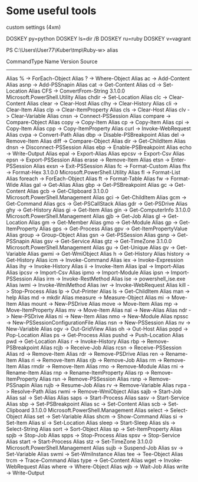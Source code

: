 # Some useful tools
custom settings (4xm)
<!-- clear Windows CMD aliases:  -->
DOSKEY py=python
DOSKEY ls=dir /B
DOSKEY ru=ruby
DOSKEY v=vagrant
<!-- DOSKEY k=kubectl -->
<!-- DOSKEY key=value -->
PS C:\Users\User77\Kuber\tmp\Ruby-w> alias

CommandType     Name                                               Version    Source
-----------     ----                                               -------    ------
Alias           % -> ForEach-Object
Alias           ? -> Where-Object
Alias           ac -> Add-Content
Alias           asnp -> Add-PSSnapin
Alias           cat -> Get-Content
Alias           cd -> Set-Location
Alias           CFS -> ConvertFrom-String                          3.1.0.0    Microsoft.PowerShell.Utility
Alias           chdir -> Set-Location
Alias           clc -> Clear-Content
Alias           clear -> Clear-Host
Alias           clhy -> Clear-History
Alias           cli -> Clear-Item
Alias           clp -> Clear-ItemProperty
Alias           cls -> Clear-Host
Alias           clv -> Clear-Variable
Alias           cnsn -> Connect-PSSession
Alias           compare -> Compare-Object
Alias           copy -> Copy-Item
Alias           cp -> Copy-Item
Alias           cpi -> Copy-Item
Alias           cpp -> Copy-ItemProperty
Alias           curl -> Invoke-WebRequest
Alias           cvpa -> Convert-Path
Alias           dbp -> Disable-PSBreakpoint
Alias           del -> Remove-Item
Alias           diff -> Compare-Object
Alias           dir -> Get-ChildItem
Alias           dnsn -> Disconnect-PSSession
Alias           ebp -> Enable-PSBreakpoint
Alias           echo -> Write-Output
Alias           epal -> Export-Alias
Alias           epcsv -> Export-Csv
Alias           epsn -> Export-PSSession
Alias           erase -> Remove-Item
Alias           etsn -> Enter-PSSession
Alias           exsn -> Exit-PSSession
Alias           fc -> Format-Custom
Alias           fhx -> Format-Hex                                  3.1.0.0    Microsoft.PowerShell.Utility
Alias           fl -> Format-List
Alias           foreach -> ForEach-Object
Alias           ft -> Format-Table
Alias           fw -> Format-Wide
Alias           gal -> Get-Alias
Alias           gbp -> Get-PSBreakpoint
Alias           gc -> Get-Content
Alias           gcb -> Get-Clipboard                               3.1.0.0    Microsoft.PowerShell.Management
Alias           gci -> Get-ChildItem
Alias           gcm -> Get-Command
Alias           gcs -> Get-PSCallStack
Alias           gdr -> Get-PSDrive
Alias           ghy -> Get-History
Alias           gi -> Get-Item
Alias           gin -> Get-ComputerInfo                            3.1.0.0    Microsoft.PowerShell.Management
Alias           gjb -> Get-Job
Alias           gl -> Get-Location
Alias           gm -> Get-Member
Alias           gmo -> Get-Module
Alias           gp -> Get-ItemProperty
Alias           gps -> Get-Process
Alias           gpv -> Get-ItemPropertyValue
Alias           group -> Group-Object
Alias           gsn -> Get-PSSession
Alias           gsnp -> Get-PSSnapin
Alias           gsv -> Get-Service
Alias           gtz -> Get-TimeZone                                3.1.0.0    Microsoft.PowerShell.Management
Alias           gu -> Get-Unique
Alias           gv -> Get-Variable
Alias           gwmi -> Get-WmiObject
Alias           h -> Get-History
Alias           history -> Get-History
Alias           icm -> Invoke-Command
Alias           iex -> Invoke-Expression
Alias           ihy -> Invoke-History
Alias           ii -> Invoke-Item
Alias           ipal -> Import-Alias
Alias           ipcsv -> Import-Csv
Alias           ipmo -> Import-Module
Alias           ipsn -> Import-PSSession
Alias           irm -> Invoke-RestMethod
Alias           ise -> powershell_ise.exe
Alias           iwmi -> Invoke-WmiMethod
Alias           iwr -> Invoke-WebRequest
Alias           kill -> Stop-Process
Alias           lp -> Out-Printer
Alias           ls -> Get-ChildItem
Alias           man -> help
Alias           md -> mkdir
Alias           measure -> Measure-Object
Alias           mi -> Move-Item
Alias           mount -> New-PSDrive
Alias           move -> Move-Item
Alias           mp -> Move-ItemProperty
Alias           mv -> Move-Item
Alias           nal -> New-Alias
Alias           ndr -> New-PSDrive
Alias           ni -> New-Item
Alias           nmo -> New-Module
Alias           npssc -> New-PSSessionConfigurationFile
Alias           nsn -> New-PSSession
Alias           nv -> New-Variable
Alias           ogv -> Out-GridView
Alias           oh -> Out-Host
Alias           popd -> Pop-Location
Alias           ps -> Get-Process
Alias           pushd -> Push-Location
Alias           pwd -> Get-Location
Alias           r -> Invoke-History
Alias           rbp -> Remove-PSBreakpoint
Alias           rcjb -> Receive-Job
Alias           rcsn -> Receive-PSSession
Alias           rd -> Remove-Item
Alias           rdr -> Remove-PSDrive
Alias           ren -> Rename-Item
Alias           ri -> Remove-Item
Alias           rjb -> Remove-Job
Alias           rm -> Remove-Item
Alias           rmdir -> Remove-Item
Alias           rmo -> Remove-Module
Alias           rni -> Rename-Item
Alias           rnp -> Rename-ItemProperty
Alias           rp -> Remove-ItemProperty
Alias           rsn -> Remove-PSSession
Alias           rsnp -> Remove-PSSnapin
Alias           rujb -> Resume-Job
Alias           rv -> Remove-Variable
Alias           rvpa -> Resolve-Path
Alias           rwmi -> Remove-WmiObject
Alias           sajb -> Start-Job
Alias           sal -> Set-Alias
Alias           saps -> Start-Process
Alias           sasv -> Start-Service
Alias           sbp -> Set-PSBreakpoint
Alias           sc -> Set-Content
Alias           scb -> Set-Clipboard                               3.1.0.0    Microsoft.PowerShell.Management
Alias           select -> Select-Object
Alias           set -> Set-Variable
Alias           shcm -> Show-Command
Alias           si -> Set-Item
Alias           sl -> Set-Location
Alias           sleep -> Start-Sleep
Alias           sls -> Select-String
Alias           sort -> Sort-Object
Alias           sp -> Set-ItemProperty
Alias           spjb -> Stop-Job
Alias           spps -> Stop-Process
Alias           spsv -> Stop-Service
Alias           start -> Start-Process
Alias           stz -> Set-TimeZone                                3.1.0.0    Microsoft.PowerShell.Management
Alias           sujb -> Suspend-Job
Alias           sv -> Set-Variable
Alias           swmi -> Set-WmiInstance
Alias           tee -> Tee-Object
Alias           trcm -> Trace-Command
Alias           type -> Get-Content
Alias           wget -> Invoke-WebRequest
Alias           where -> Where-Object
Alias           wjb -> Wait-Job
Alias           write -> Write-Output